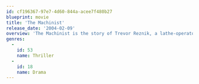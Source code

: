 ```yaml
---
id: cf196367-97e7-4d60-844a-acee7f480b27
blueprint: movie
title: 'The Machinist'
release_date: '2004-02-09'
overview: 'The Machinist is the story of Trevor Reznik, a lathe-operator who is dying of insomnia. In a machine shop, occupational hazards are bad enough under normal circumstances; yet for Trevor the risks are compounded by fatigue. Trevor has lost the ability to sleep. This is no ordinary insomnia...'
genres:
  -
    id: 53
    name: Thriller
  -
    id: 18
    name: Drama
---
```

